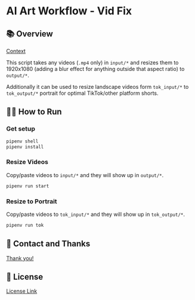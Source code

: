 # AI Art Workflow - Vid Fix

## 📚 Overview

[Context](../README.md)

This script takes any videos (`.mp4` only) in `input/*` and resizes them to 1920x1080 (adding a blur effect for anything outside that aspect ratio) to `output/*`.

Additionally it can be used to resize landscape videos form `tok_input/*` to `tok_output/*` portrait for optimal TikTok/other platform shorts.

## 🏃‍♀️ How to Run

### Get setup

```bash
pipenv shell
pipenv install
```

### Resize Videos

Copy/paste videos to `input/*` and they will show up in `output/*`.

```bash
pipenv run start
```

### Resize to Portrait

Copy/paste videos to `tok_input/*` and they will show up in `tok_output/*`.

```bash
pipenv run tok
```

## 🙏 Contact and Thanks

[Thank you!](../README.md#🙏-contact-and-thanks)

## 🪪 License

[License Link](../LICENSE.md)
